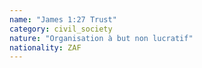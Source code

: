 ```yaml
---
name: "James 1:27 Trust"
category: civil_society
nature: "Organisation à but non lucratif"
nationality: ZAF
---
```

    